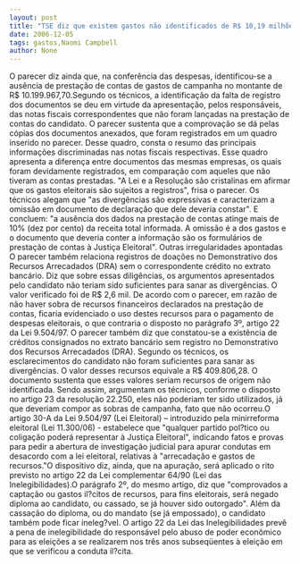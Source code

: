 ```yaml
---
layout: post
title: "TSE diz que existem gastos não identificados de R$ 10,19 milhões nas contas de Lula"
date: 2006-12-05
tags: gastos,Naomi Campbell
author: None
---
```


O parecer diz ainda que, na conferência das despesas, identificou-se a ausência de prestação de contas de gastos de campanha no montante de R$ 10.199.967,70.Segundo os técnicos, a identificação da falta de registro dos documentos se deu em virtude da apresentação, pelos responsáveis, das notas fiscais correspondentes que não foram lançadas na prestação de contas do candidato. O parecer sustenta que a comprovação se dá pelas cópias dos documentos anexados, que foram registrados em um quadro inserido no parecer. Desse quadro, consta o resumo das principais informações discriminadas nas notas fiscais respectivas. Esse quadro apresenta a diferença entre documentos das mesmas empresas, os quais foram devidamente registrados, em comparação com aqueles que não tiveram as contas prestadas. \"A Lei e a Resolução são cristalinas em afirmar que os gastos eleitorais são sujeitos a registros\", frisa o parecer. Os técnicos alegam que \"as divergências são expressivas e caracterizam a omissão em documento de declaração que dele deveria constar\". E concluem: \"a ausência dos dados na prestação de contas atinge mais de 10% (dez por cento) da receita total informada. A omissão é a dos gastos e o documento que deveria conter a informação são os formulários de prestação de contas à Justiça Eleitoral\". Outras irregularidades apontadas O parecer também relaciona registros de doações no Demonstrativo dos Recursos Arrecadados (DRA) sem o correspondente crédito no extrato bancário. Diz que sobre essas diligências, os argumentos apresentados pelo candidato não teriam sido suficientes para sanar as divergências. O valor verificado foi de R$ 2,6 mil. De acordo com o parecer, em razão de não haver sobra de recursos financeiros declarados na prestação de contas, ficaria evidenciado o uso destes recursos para o pagamento de despesas eleitorais, o que contraria o disposto no parágrafo 3º, artigo 22 da Lei 9.504/97. O parecer também diz que constatou-se a existência de créditos consignados no extrato bancário sem registro no Demonstrativo dos Recursos Arrecadados (DRA). Segundo os técnicos, os esclarecimentos do candidato não foram suficientes para sanar as divergências. O valor desses recursos equivale a R$ 409.806,28. O documento sustenta que esses valores seriam recursos de origem não identificada. Sendo assim, argumentam os técnicos, conforme o disposto no artigo 23 da resolução 22.250, eles não poderiam ter sido utilizados, já que deveriam compor as sobras de campanha, fato que não ocorreu.O artigo 30-A da Lei 9.504/97 (Lei Eleitoral) – introduzido pela minirreforma eleitoral (Lei 11.300/06) - estabelece que \"qualquer partido pol?tico ou coligação poderá representar à Justiça Eleitoral\", indicando fatos e provas para pedir a abertura de investigação judicial para apurar condutas em desacordo com a lei eleitoral, relativas à \"arrecadação e gastos de recursos.\"O dispositivo diz, ainda, que na apuração, será aplicado o rito previsto no artigo 22 da Lei complementar 64/90 (Lei das Inelegibilidades).O parágrafo 2º, do mesmo artigo, diz que \"comprovados a captação ou gastos il?citos de recursos, para fins eleitorais, será negado diploma ao candidato, ou cassado, se já houver sido outorgado\".&nbsp;Além da cassação do diploma, ou do mandato (se já empossado), o candidato também pode ficar ineleg?vel. O artigo 22 da Lei das Inelegibilidades prevê a pena de inelegibilidade do responsável pelo abuso de poder econômico para as eleições a se realizarem nos três anos subseqüentes à eleição em que se verificou a conduta il?cita. 